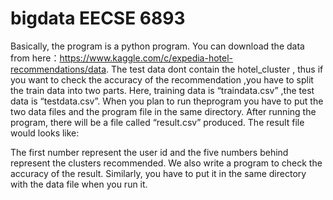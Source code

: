 # bigdata EECSE 6893 
Basically, the program is a python program. You can download the data from here：https://www.kaggle.com/c/expedia-hotel-recommendations/data. The test data dont contain the hotel_cluster , thus if you want to check the accuracy of the recommendation ,you have to split the train data into two parts. Here, training data is “traindata.csv” ,the test data is “testdata.csv”. When you plan 
to run theprogram you have to put the two data files and the program file in the same directory. After running the program, there will
be a file called  “result.csv” produced. The result file would looks like:

The first number represent the user id and the five numbers behind represent the clusters recommended.
We also write a program to check the accuracy of the result. Similarly, you have to put it in the same 
directory with the data file when you run it. 
